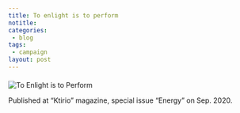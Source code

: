 ```yaml
---
title: To enlight is to perform
notitle:
categories:
 - blog
tags:
 - campaign
layout: post
---
```


<div style="margin-top: 20px;">
  <img src="/luun/assets/images/campaign2020/to-enlight-is-to-perform.jpg" alt="To Enlight is to Perform" class="bordered" />
</div>

Published at “Ktirio” magazine, special issue “Energy” on Sep. 2020.
